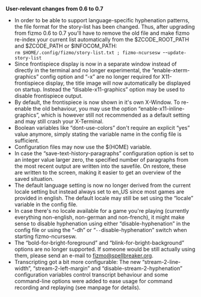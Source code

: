 

**User-relevant changes from 0.6 to 0.7**



 - In order to be able to support language-specific hyphenation patterns, the file format for the story-list has been changed. Thus, after upgrading from fizmo 0.6 to 0.7 you'll have to remove the old file and make fizmo re-index your current list automatically from the $ZCODE_ROOT_PATH and $ZCODE_PATH or $INFOCOM_PATH:  
   `rm $HOME/.config/fizmo/story-list.txt ; fizmo-ncursesw `--`update-story-list`
 - Since frontispiece display is now in a separate window instead of directly in the terminal and no longer experimental, the “enable-xterm-graphics” config option and “-x” are no longer required for X11-frontispiece display, the title image will now automatically be displayed on startup. Instead the “disable-x11-graphics” option may be used to disable frontispiece output.
 - By default, the frontispiece is now shown in it's own X-Window. To re-enable the old behaviour, you may use the option “enable-x11-inline-graphics”, which is however still not recommended as a default setting and may still crash your X-Terminal.
 - Boolean variables like “dont-use-colors” don't require an explicit “yes” value anymore, simply stating the variable name in the config file is sufficient.
 - Configuration files may now use the $(HOME) variable.
 -  In case the “save-text-history-paragraphs” configuration option is set to an integer value larger zero, the specified number of paragraphs from the most recent output are written into the savefile. On restore, these are written to the screen, making it easier to get an overview of the saved situation.
 - The default language setting is now no longer derived from the current locale setting but instead always set to en_US since most games are provided in english. The default locale may still be set using the “locale” variable in the config file.
 - In case there's no locale available for a game you're playing (currently everything non-english, non-german and non-french), it might make sense to disable hyphenation using either “disable-hyphenation” in the config file or using the “-dh” or “`--`disable-hyphenation” switch when starting fizmo-ncursesw.
 - The “bold-for-bright-foreground” and “blink-for-bright-background” options are no longer supported. If someone would be still actually using them, please send an e-mail to [fizmo@spellbreaker.org](mailto:fizmo@spellbreaker.org).
 - Transcripting got a bit more configurable: The new “stream-2-line-width”, “stream-2-left-margin” and “disable-stream-2-hyphenation” configuration variables control transcript behaviour and some command-line options were added to ease usage for command recording and replaying (see manpage for details).


